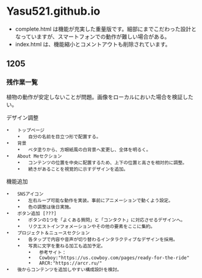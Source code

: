 # Yasu521.github.io
* complete.html は機能が充実した重量版です。細部にまでこだわった設計となっていますが、スマートフォンでの動作が難しい場合がある。
* index.html は、機能縮小とコメントアウトも削除されています。
## 1205
### 残作業一覧

植物の動作が安定しないことが問題。画像をローカルにおいた場合を検証したい。

デザイン調整

	•	トップページ
		•	自分の名前を目立つ形で配置する。
	•	背景
		•	ベタ塗りから、方眼紙風の白背景へ変更し、全体を明るく。
	•	About Meセクション
		•	コンテンツの位置を中央に配置するため、上下の位置と高さを相対的に調整。
		•	続きがあることを視覚的に示すデザインを追加。

機能追加

	•	SNSアイコン
		•	左右ループ可能な動作を実装。事前にアニメーションで動くよう設定。
		•	色の調整は後日実施。
	•	ボタン追加 [???]
		•	ボタンの1つを「よくある質問」と「コンタクト」に対応させるデザインへ。
		•	リクエストインフォメーションやその他の要素をここに集約。
	•	プロジェクト＆ニュースセクション
		•	各タップで内容や音声が切り替わるインタラクティブなデザインを採用。
		•	写真に文字を重ねる加工も追加予定。
			•	参考サイト：
			•	Cowboy:"https://us.cowboy.com/pages/ready-for-the-ride"
			•	ARCR:"https://arcr.ru/"
	•	後からコンテンツを追加しやすい構成設計を検討。

